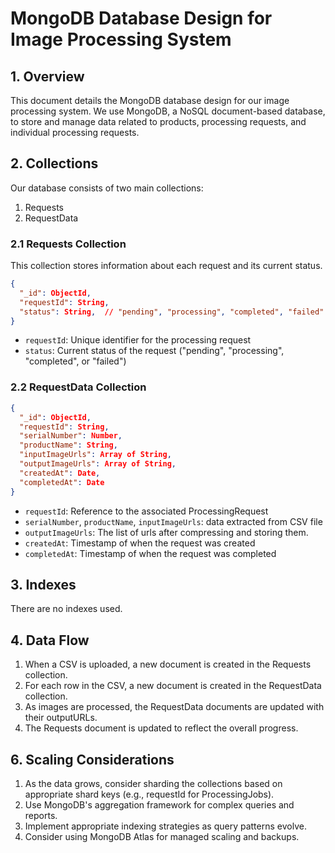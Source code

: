 # MongoDB Database Design for Image Processing System

## 1. Overview

This document details the MongoDB database design for our image processing system. We use MongoDB, a NoSQL document-based database, to store and manage data related to products, processing requests, and individual processing requests.

## 2. Collections

Our database consists of two main collections:

1. Requests
2. RequestData


### 2.1 Requests Collection

This collection stores information about each request and its current status.

```json
{
  "_id": ObjectId,
  "requestId": String,
  "status": String,  // "pending", "processing", "completed", "failed"
}
```

- `requestId`: Unique identifier for the processing request
- `status`: Current status of the request ("pending", "processing", "completed", or "failed")

### 2.2 RequestData Collection

```json
{
  "_id": ObjectId,
  "requestId": String,
  "serialNumber": Number,
  "productName": String,
  "inputImageUrls": Array of String,
  "outputImageUrls": Array of String,
  "createdAt": Date,
  "completedAt": Date
}
```

- `requestId`: Reference to the associated ProcessingRequest
- `serialNumber`, `productName`, `inputImageUrls`: data extracted from CSV file
- `outputImageUrls`: The list of urls after compressing and storing them.
- `createdAt`: Timestamp of when the request was created
- `completedAt`: Timestamp of when the request was completed



## 3. Indexes

There are no indexes used.


## 4. Data Flow

1. When a CSV is uploaded, a new document is created in the Requests collection.
2. For each row in the CSV, a new document is created in the RequestData collection.
3. As images are processed, the RequestData documents are updated with their outputURLs.
4. The Requests document is updated to reflect the overall progress.


## 6. Scaling Considerations

1. As the data grows, consider sharding the collections based on appropriate shard keys (e.g., requestId for ProcessingJobs).
2. Use MongoDB's aggregation framework for complex queries and reports.
3. Implement appropriate indexing strategies as query patterns evolve.
4. Consider using MongoDB Atlas for managed scaling and backups.

